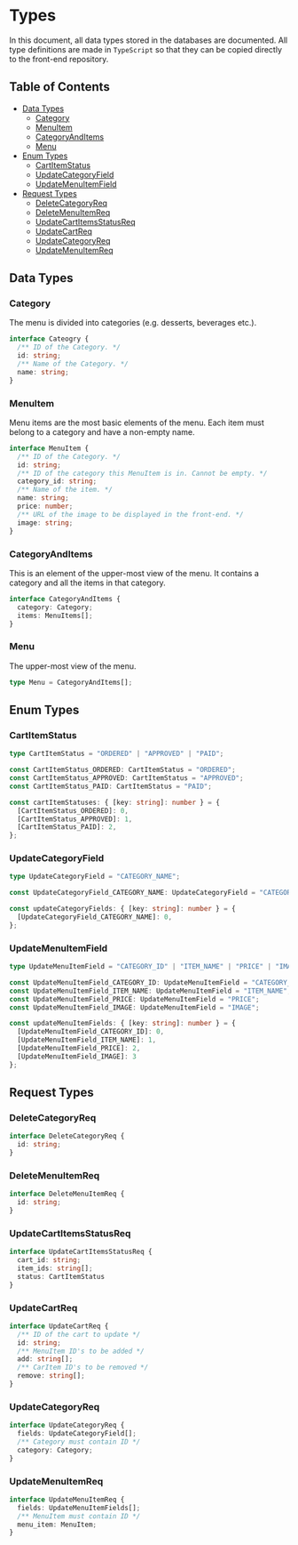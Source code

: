 # Types
In this document, all data types stored in the databases are documented. All type definitions are made in `TypeScript` so that they can be copied directly to the front-end repository.

## Table of Contents
- [Data Types](#data-types)
  - [Category](#category)
  - [MenuItem](#menuitem)
  - [CategoryAndItems](#categoryanditems)
  - [Menu](#menu)
- [Enum Types](#enum-types)
  - [CartItemStatus](#cartitemstatus)
  - [UpdateCategoryField](#updatecategoryfield)
  - [UpdateMenuItemField](#updatemenuitemfield)
- [Request Types](#request-types)
  - [DeleteCategoryReq](#deletecategoryreq)
  - [DeleteMenuItemReq](#deletemenuitemreq)
  - [UpdateCartItemsStatusReq](#updatecartitemsstatusreq)
  - [UpdateCartReq](#updatecartreq)
  - [UpdateCategoryReq](#updatecategoryreq)
  - [UpdateMenuItemReq](#updatemenuitemreq)

## Data Types
### Category
The menu is divided into categories (e.g. desserts, beverages etc.).
```Typescript
interface Cateogry {
  /** ID of the Category. */
  id: string;
  /** Name of the Category. */
  name: string;
}
```

### MenuItem
Menu items are the most basic elements of the menu. Each item must belong to a category and have a non-empty name.
```Typescript
interface MenuItem {
  /** ID of the Category. */
  id: string;
  /** ID of the category this MenuItem is in. Cannot be empty. */
  category_id: string;
  /** Name of the item. */
  name: string;
  price: number;
  /** URL of the image to be displayed in the front-end. */
  image: string;
}
```

### CategoryAndItems
This is an element of the upper-most view of the menu. It contains a category and all the items in that category.
```Typescript 
interface CategoryAndItems {
  category: Category;
  items: MenuItems[];
}
```

### Menu
The upper-most view of the menu.
```Typescript
type Menu = CategoryAndItems[];
```

## Enum Types
### CartItemStatus
```Typescript
type CartItemStatus = "ORDERED" | "APPROVED" | "PAID";

const CartItemStatus_ORDERED: CartItemStatus = "ORDERED";
const CartItemStatus_APPROVED: CartItemStatus = "APPROVED";
const CartItemStatus_PAID: CartItemStatus = "PAID";

const cartItemStatuses: { [key: string]: number } = {
  [CartItemStatus_ORDERED]: 0,
  [CartItemStatus_APPROVED]: 1,
  [CartItemStatus_PAID]: 2,
};
```

### UpdateCategoryField
```Typescript
type UpdateCategoryField = "CATEGORY_NAME";

const UpdateCategoryField_CATEGORY_NAME: UpdateCategoryField = "CATEGORY_NAME";

const updateCategoryFields: { [key: string]: number } = {
  [UpdateCategoryField_CATEGORY_NAME]: 0,
};
```

### UpdateMenuItemField
```Typescript
type UpdateMenuItemField = "CATEGORY_ID" | "ITEM_NAME" | "PRICE" | "IMAGE";

const UpdateMenuItemField_CATEGORY_ID: UpdateMenuItemField = "CATEGORY_ID";
const UpdateMenuItemField_ITEM_NAME: UpdateMenuItemField = "ITEM_NAME";
const UpdateMenuItemField_PRICE: UpdateMenuItemField = "PRICE";
const UpdateMenuItemField_IMAGE: UpdateMenuItemField = "IMAGE";

const updateMenuItemFields: { [key: string]: number } = {
  [UpdateMenuItemField_CATEGORY_ID]: 0,
  [UpdateMenuItemField_ITEM_NAME]: 1,
  [UpdateMenuItemField_PRICE]: 2,
  [UpdateMenuItemField_IMAGE]: 3
};
```

## Request Types

### DeleteCategoryReq
```Typescript
interface DeleteCategoryReq {
  id: string;
}
```

### DeleteMenuItemReq
```Typescript
interface DeleteMenuItemReq {
  id: string;
}
```

### UpdateCartItemsStatusReq
```Typescript
interface UpdateCartItemsStatusReq {
  cart_id: string;
  item_ids: string[];
  status: CartItemStatus
}
```

### UpdateCartReq
```Typescript
interface UpdateCartReq {
  /** ID of the cart to update */
  id: string;
  /** MenuItem ID's to be added */
  add: string[];
  /** CarItem ID's to be removed */
  remove: string[];
}
```

### UpdateCategoryReq
```Typescript
interface UpdateCategoryReq {
  fields: UpdateCategoryField[];
  /** Category must contain ID */
  category: Category;
}
```

### UpdateMenuItemReq
```Typescript
interface UpdateMenuItemReq {
  fields: UpdateMenuItemFields[];
  /** MenuItem must contain ID */
  menu_item: MenuItem;
}
```